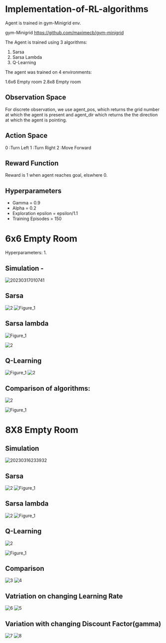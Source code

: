 # Implementation-of-RL-algorithms
Agent is trained in gym-Minigrid env.


gym-Minigrid https://github.com/maximecb/gym-minigrid


The Agent is trained using 3 algorithms:
1. Sarsa 
2. Sarsa Lambda
3. Q-Learning

The agent was trained on 4 environments:

1.6x6 Empty room
2.8x8 Empty room
## Observation Space
For discrete observation, we use agent_pos, which returns the grid number at which the agent is present and agent_dir which returns the the direction at which the agent is pointing.

## Action Space 
0	:Turn Left
1	:Turn Right
2	:Move Forward

## Reward Function 
Reward is 1 when agent reaches goal, elswhere 0.

## Hyperparameters
* Gamma = 0.9
* Alpha = 0.2
* Exploration 
    epsilon = epsilon/1.1
* Training Episodes = 150  
   



# 6x6 Empty Room 

Hyperparameters:
1. 
 
## Simulation -
![20230317010741](https://user-images.githubusercontent.com/109021179/225740672-c190c049-6d3c-4bdb-89eb-385cef883bbe.gif)

## Sarsa

![2 ](https://user-images.githubusercontent.com/109021179/225908985-6fae7b75-2e6d-415b-942b-796ecb5eff5b.png)  ![Figure_1](https://user-images.githubusercontent.com/109021179/225892794-a002fb91-fd8b-46c8-b98b-319b07ef198a.png )
## Sarsa lambda
![Figure_1](https://user-images.githubusercontent.com/109021179/225893486-8dc19a07-4042-4c33-80fd-ba95669fa585.png)

![2](https://user-images.githubusercontent.com/109021179/225892980-0232a28c-359a-4a56-9634-ae98fa75036f.png)
## Q-Learning

![Figure_1](https://user-images.githubusercontent.com/109021179/225893145-add080e1-27be-4bba-85e1-c4df0daa5085.png)
![2](https://user-images.githubusercontent.com/109021179/225894014-8c246efb-c8b1-4206-8e27-1389d5a57ed5.png)

## Comparison of algorithms:
![2](https://user-images.githubusercontent.com/109021179/225894395-0668564d-6a84-4d4a-bc09-68690ac1c307.png)

![Figure_1](https://user-images.githubusercontent.com/109021179/225894302-d72ad635-37e7-4980-a8df-b8db5e7b03fb.png)

# 8X8 Empty Room

## Simulation
![20230316233932](https://user-images.githubusercontent.com/109021179/225906097-33634596-6e56-412b-9bee-ab7649075a96.gif)

## Sarsa
![2](https://user-images.githubusercontent.com/109021179/225897340-c8ebe377-f3ea-4fab-a3a7-6e133167f211.png)
![Figure_1](https://user-images.githubusercontent.com/109021179/225897656-38c26c04-9a7b-4307-bafe-6334c729e120.png)
## Sarsa lambda
![2](https://user-images.githubusercontent.com/109021179/225898124-f15d632e-38af-4a12-8b1d-5edce4ebac45.png)
![Figure_1](https://user-images.githubusercontent.com/109021179/225897995-b0a464c5-9738-453d-a7a6-8c39d9404fd8.png)

## Q-Learning
![2](https://user-images.githubusercontent.com/109021179/225899132-52ce2dde-b16f-4652-b8a4-a972f86f5a32.png)

![Figure_1](https://user-images.githubusercontent.com/109021179/225898400-4038c8c1-666f-46c4-aa39-d66a9c8c88f5.png)

## Comparison
![3](https://user-images.githubusercontent.com/109021179/225898613-3f42cd1d-72f7-4957-b800-c01162b2b5c3.png)
![4](https://user-images.githubusercontent.com/109021179/225898677-82e1ac7b-43a1-4ae3-9334-8a4e248e99f6.png)

## Vatriation on changing Learning Rate 
![6](https://user-images.githubusercontent.com/109021179/225971816-e4ab977f-1974-4d73-b742-77231b4d5ecb.png)
![5](https://user-images.githubusercontent.com/109021179/225971942-63151659-30ce-4d02-b71b-554f4b688c11.png)

## Variation with changing Discount Factor(gamma)
![7](https://user-images.githubusercontent.com/109021179/225972153-83cd81d5-9ba1-4a19-a7b1-2c8b7988a253.png)
![8](https://user-images.githubusercontent.com/109021179/225972204-9d11ea60-1082-4fb2-a254-ecc1477455b8.png)






